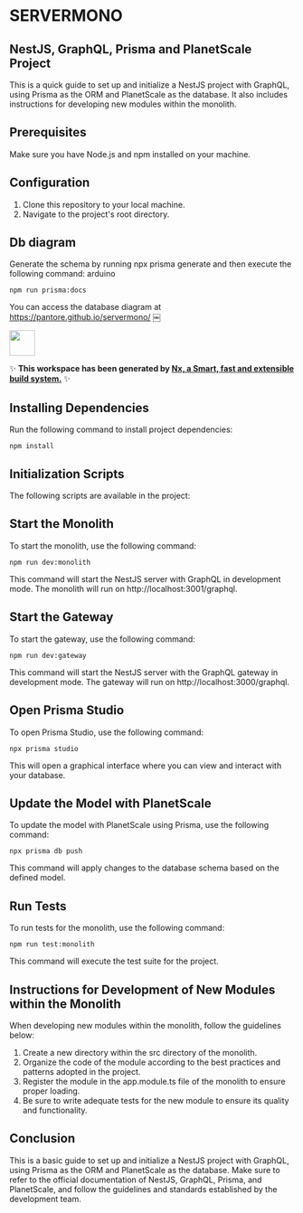 # SERVERMONO

## NestJS, GraphQL, Prisma and PlanetScale Project
This is a quick guide to set up and initialize a NestJS project with GraphQL, using Prisma as the ORM and PlanetScale as the database. It also includes instructions for developing new modules within the monolith.

## Prerequisites
Make sure you have Node.js and npm installed on your machine.


## Configuration
1. Clone this repository to your local machine.
2. Navigate to the project's root directory.

## Db diagram

Generate the schema by running npx prisma generate and then execute the following command:
arduino

```
npm run prisma:docs
```

You can access the database diagram at https://pantore.github.io/servermono/
￼

<a alt="Nx logo" href="https://nx.dev" target="_blank" rel="noreferrer"><img src="https://raw.githubusercontent.com/nrwl/nx/master/images/nx-logo.png" width="45"></a>

✨ **This workspace has been generated by [Nx, a Smart, fast and extensible build system.](https://nx.dev)** ✨

## Installing Dependencies

Run the following command to install project dependencies:

```
npm install
```

## Initialization Scripts

The following scripts are available in the project:

## Start the Monolith

To start the monolith, use the following command:

```
npm run dev:monolith
```

This command will start the NestJS server with GraphQL in development mode. The monolith will run on http://localhost:3001/graphql.

## Start the Gateway

To start the gateway, use the following command:

```
npm run dev:gateway
```

This command will start the NestJS server with the GraphQL gateway in development mode. The gateway will run on http://localhost:3000/graphql.

## Open Prisma Studio

To open Prisma Studio, use the following command:

```
npx prisma studio
```

This will open a graphical interface where you can view and interact with your database.

## Update the Model with PlanetScale

To update the model with PlanetScale using Prisma, use the following command:

```
npx prisma db push
```

This command will apply changes to the database schema based on the defined model.

## Run Tests

To run tests for the monolith, use the following command:

```
npm run test:monolith
```

This command will execute the test suite for the project.

## Instructions for Development of New Modules within the Monolith
When developing new modules within the monolith, follow the guidelines below:

1. Create a new directory within the src directory of the monolith.
2. Organize the code of the module according to the best practices and patterns adopted in the project.
3. Register the module in the app.module.ts file of the monolith to ensure proper loading.
4. Be sure to write adequate tests for the new module to ensure its quality and functionality.


## Conclusion

This is a basic guide to set up and initialize a NestJS project with GraphQL, using Prisma as the ORM and PlanetScale as the database. Make sure to refer to the official documentation of NestJS, GraphQL, Prisma, and PlanetScale, and follow the guidelines and standards established by the development team.
